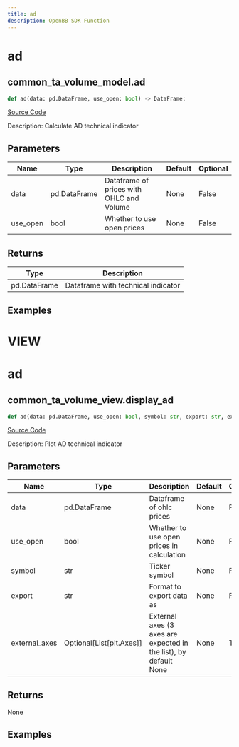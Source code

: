```yaml
---
title: ad
description: OpenBB SDK Function
---
```

# ad

## common_ta_volume_model.ad

```python
def ad(data: pd.DataFrame, use_open: bool) -> DataFrame:
```
[Source Code](https://github.com/OpenBB-finance/OpenBBTerminal/tree/main/openbb_terminal/common/technical_analysis/volume_model.py#L16)

Description: Calculate AD technical indicator

## Parameters

| Name | Type | Description | Default | Optional |
| ---- | ---- | ----------- | ------- | -------- |
| data | pd.DataFrame | Dataframe of prices with OHLC and Volume | None | False |
| use_open | bool | Whether to use open prices | None | False |

## Returns

| Type | Description |
| ---- | ----------- |
| pd.DataFrame | Dataframe with technical indicator |

## Examples




# VIEW

# ad

## common_ta_volume_view.display_ad

```python
def ad(data: pd.DataFrame, use_open: bool, symbol: str, export: str, external_axes: Union[List[matplotlib.axes._axes.Axes], NoneType]) -> None:
```
[Source Code](https://github.com/OpenBB-finance/OpenBBTerminal/tree/main/openbb_terminal/common/technical_analysis/volume_view.py#L27)

Description: Plot AD technical indicator

## Parameters

| Name | Type | Description | Default | Optional |
| ---- | ---- | ----------- | ------- | -------- |
| data | pd.DataFrame | Dataframe of ohlc prices | None | False |
| use_open | bool | Whether to use open prices in calculation | None | False |
| symbol | str | Ticker symbol | None | False |
| export | str | Format to export data as | None | False |
| external_axes | Optional[List[plt.Axes]] | External axes (3 axes are expected in the list), by default None | None | True |

## Returns

None

## Examples

